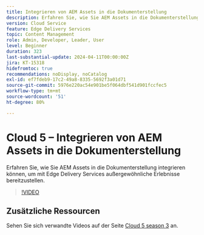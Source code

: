 ```yaml
---
title: Integrieren von AEM Assets in die Dokumenterstellung
description: Erfahren Sie, wie Sie AEM Assets in die Dokumenterstellung integrieren können.
version: Cloud Service
feature: Edge Delivery Services
topic: Content Management
role: Admin, Developer, Leader, User
level: Beginner
duration: 323
last-substantial-update: 2024-04-11T00:00:00Z
jira: KT-15318
hidefromtoc: true
recommendations: noDisplay, noCatalog
exl-id: ef7fdeb9-17c2-49a8-8335-5692f3a01d71
source-git-commit: 5976e220ac54e901be5f064dbf541d901fccfec5
workflow-type: tm+mt
source-wordcount: '51'
ht-degree: 80%

---
```


# Cloud 5 – Integrieren von AEM Assets in die Dokumenterstellung

Erfahren Sie, wie Sie AEM Assets in die Dokumenterstellung integrieren können, um mit Edge Delivery Services außergewöhnliche Erlebnisse bereitzustellen.

>[!VIDEO](https://video.tv.adobe.com/v/3428302/?quality=12&learn=on)


## Zusätzliche Ressourcen

Sehen Sie sich verwandte Videos auf der Seite [Cloud 5 season 3](../cloud5-season-3.md) an.
